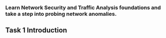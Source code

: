 ### Learn Network Security and Traffic Analysis foundations and take a step into probing network anomalies.

## Task 1 Introduction

